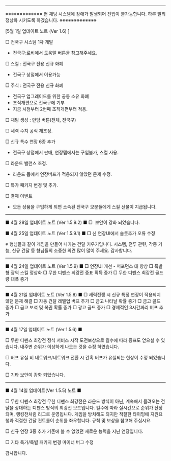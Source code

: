 -----------------------------------------------------------------
※※※※※※※※※※※※※
현 채팅 시스템에 장애가 발생되어 진입이 불가능합니다. 하루 빨리 정상화 시키도록 하겠습니다.
※※※※※※※※※※※※※

[5월 1일 업데이트 노트 (Ver 1.6) ]

□ 전국구 시스템 1차 개발
-  전국구:로비에서 도움말 버튼을 참고해주세요.

□ 스컬 : 전국구 전용 신규 화폐
-  전국구 상점에서 이용가능

□ 주식 : 전국구 전용 신규 화폐
-  전국구 업그레이드를 위한 공동 소유 화폐
-  조직개편으로 전국구에 기부
-  지금 시점부터 2번째 조직개편부터 적용.

□ 채팅 생성 : 만담 버튼(전체, 전국구)

□ 세력 수치 공식 재조정.

□ 신규 특수 연장 6종 추가
-  전국구 상점에서 판매, 연장탭에서는 구입불가, 스컬 사용.

□ 라운드 밸런스 조정.
-  라운드 몹에서 연장버프가 적용되지 않았던 문제 수정.

□ 특가 패키지 변경 및 추가.

□ 결제 이벤트
-  모든 상품을 구입하게 되면 소속된 전국구 모분들에게 스컬 선물이 지급됩니다.
-----------------------------------------------------------------

■ 4월 28일 업데이트 노트 (Ver 1.5.9.2) ■ 
□  보안이 강화 되었습니다.

■ 4월 25일 업데이트 노트 (Ver 1.5.9.1) ■ 
□ 신 연장UI에서 슬롯추가 오류 수정

※ 형님들과 같이 게임을 만들어 나가는 건달 키우기입니다.
시스템, 전투 관련, 각종 기능, 신규 건달 등 
형님들의 소중한 의견 많이 많이 주세요. 감사합니다.

-----------------------------------------------------------------

■ 4월 24일 업데이트 노트 (Ver 1.5.9) ■ 
□ 연장UI 개선 - 퍼포먼스 대 향상
□ 폭발형 광역 스킬 정상화
□ 무한 디펜스 최강전 증표 획득 증가 
□ 무한 디펜스 최강전 골드량 대폭 증가

-----------------------------------------------------------------

■ 4월 21일 업데이트 노트 (Ver 1.5.8) ■ 
□ 세력전쟁 시 신규 특정 연장이 적용되지 않던 문제 해결
□ 자동 건달 레벨업 버프 추가
□ 금고 나타날 확률 증가
□ 금고 골드 증가
□ 금고 보석 및 복권 확률 증가
□ 광고 골드 증가
□ 경제적인 3시간짜리 버프 추가

-----------------------------------------------------------------

■ 4월 17일 업데이트 노트 (Ver 1.5.6) ■ 

□ 무한 디펜스 최강전 정식 서비스 시작
도전보상으로 킬수에 따라 증표도 얻으실 수 있습니다.
내주변 순위가 이상하게 나오는 것을 수정 하였습니다.

□ 버프 유실
비 네트워크/네트워크 전환 시 간혹 버프가 유실되는 현상이 수정 되었습니다.

□ 기타
보안이 강화 되었습니다.

-----------------------------------------------------------------

■ 4월 14일 업데이트(Ver 1.5.5) 노트 ■

□ 무한 디펜스 최강전
무한 디펜스 최강전은 라운드 방식이 아닌, 계속해서 몰려오는 건달을 상대하는 디펜스 방식의 최강전 모드입니다.
킬수에 따라 실시간으로 순위가 산정되며, 랭킹전처럼 리그로 운영됩니다. 
게임을 방치해도 되지만 적절한 타이밍에 지원요청과 적절한 건달 컨트롤이 순위를 좌우합니다.
규칙 및 보상을 참고해 주십시요.

□ 신규 연장 3종 추가
기존에 볼 수 없었던 새로운 능력을 지닌 연장입니다.

□ 기타
특가/특별 패키지 변경
마이너 버그 수정


감사합니다.


